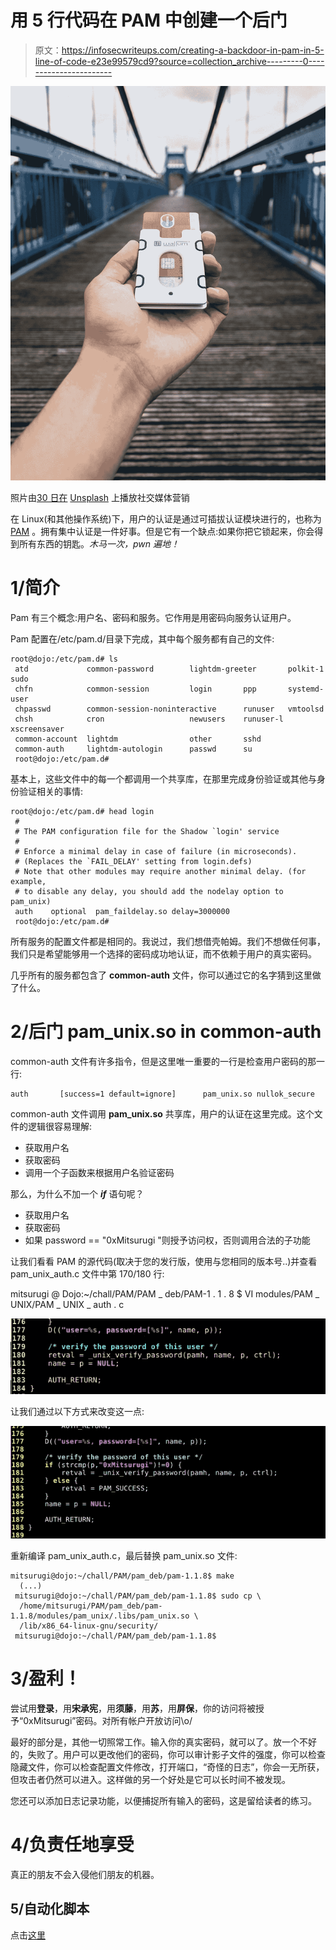 # 用 5 行代码在 PAM 中创建一个后门

> 原文：<https://infosecwriteups.com/creating-a-backdoor-in-pam-in-5-line-of-code-e23e99579cd9?source=collection_archive---------0----------------------->

![](img/0aae558314b1a41e0222272baa7f9690.png)

照片由[30 日在](https://unsplash.com/@30daysreplay?utm_source=medium&utm_medium=referral) [Unsplash](https://unsplash.com?utm_source=medium&utm_medium=referral) 上播放社交媒体营销

在 Linux(和其他操作系统)下，用户的认证是通过可插拔认证模块进行的，也称为 [PAM](https://en.wikipedia.org/wiki/Pluggable_authentication_module) 。拥有集中认证是一件好事。但是它有一个缺点:如果你把它锁起来，你会得到所有东西的钥匙。*木马一次，pwn 遍地！*

# 1/简介

Pam 有三个概念:用户名、密码和服务。它作用是用密码向服务认证用户。

Pam 配置在/etc/pam.d/目录下完成，其中每个服务都有自己的文件:

```
root@dojo:/etc/pam.d# ls  
 atd             common-password        lightdm-greeter       polkit-1      sudo  
 chfn            common-session         login       ppp       systemd-user  
 chpasswd        common-session-noninteractive      runuser   vmtoolsd  
 chsh            cron                   newusers    runuser-l xscreensaver  
 common-account  lightdm                other       sshd  
 common-auth     lightdm-autologin      passwd      su  
 root@dojo:/etc/pam.d#
```

基本上，这些文件中的每一个都调用一个共享库，在那里完成身份验证或其他与身份验证相关的事情:

```
root@dojo:/etc/pam.d# head login  
 #  
 # The PAM configuration file for the Shadow `login' service  
 #  
 # Enforce a minimal delay in case of failure (in microseconds).  
 # (Replaces the `FAIL_DELAY' setting from login.defs)  
 # Note that other modules may require another minimal delay. (for example,  
 # to disable any delay, you should add the nodelay option to pam_unix)  
 auth    optional  pam_faildelay.so delay=3000000  
 root@dojo:/etc/pam.d#
```

所有服务的配置文件都是相同的。我说过，我们想借壳帕姆。我们不想做任何事，我们只是希望能够用一个选择的密码成功地认证，而不依赖于用户的真实密码。

几乎所有的服务都包含了 **common-auth** 文件，你可以通过它的名字猜到这里做了什么。

# 2/后门 pam_unix.so in common-auth

common-auth 文件有许多指令，但是这里唯一重要的一行是检查用户密码的那一行:

```
auth       [success=1 default=ignore]      pam_unix.so nullok_secure
```

common-auth 文件调用 **pam_unix.so** 共享库，用户的认证在这里完成。这个文件的逻辑很容易理解:

*   获取用户名
*   获取密码
*   调用一个子函数来根据用户名验证密码

那么，为什么不加一个 ***if*** 语句呢？

*   获取用户名
*   获取密码
*   如果 password == "0xMitsurugi "则授予访问权，否则调用合法的子功能

让我们看看 PAM 的源代码(取决于您的发行版，使用与您相同的版本号..)并查看 pam_unix_auth.c 文件中第 170/180 行:

mitsurugi @ Dojo:~/chall/PAM/PAM _ deb/PAM-1 . 1 . 8 $ VI modules/PAM _ UNIX/PAM _ UNIX _ auth . c

![](img/e80803cf4e6c8af14149199045e9343f.png)

让我们通过以下方式来改变这一点:

![](img/410ebf6db36f6160011852f4fe73761d.png)

重新编译 pam_unix_auth.c，最后替换 pam_unix.so 文件:

```
mitsurugi@dojo:~/chall/PAM/pam_deb/pam-1.1.8$ make  
  (...)  
 mitsurugi@dojo:~/chall/PAM/pam_deb/pam-1.1.8$ sudo cp \  
  /home/mitsurugi/PAM/pam_deb/pam-1.1.8/modules/pam_unix/.libs/pam_unix.so \  
  /lib/x86_64-linux-gnu/security/  
 mitsurugi@dojo:~/chall/PAM/pam_deb/pam-1.1.8$
```

# 3/盈利！

尝试用**登录**，用**宋承宪**，用**须藤**，用**苏**，用**屏保**，你的访问将被授予“0xMitsurugi”密码。对所有帐户开放访问\o/

最好的部分是，其他一切照常工作。输入你的真实密码，就可以了。放一个不好的，失败了。用户可以更改他们的密码，你可以审计影子文件的强度，你可以检查隐藏文件，你可以检查配置文件修改，打开端口，“奇怪的日志”，你会一无所获，但攻击者仍然可以进入。这样做的另一个好处是它可以长时间不被发现。

您还可以添加日志记录功能，以便捕捉所有输入的密码，这是留给读者的练习。

# 4/负责任地享受

真正的朋友不会入侵他们朋友的机器。

## 5/自动化脚本

点击[这里](https://github.com/zephrax/linux-pam-backdoor)